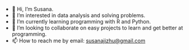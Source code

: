 - 👋 Hi, I’m Susana.
- 👀 I’m interested in data analysis and solving problems.
- 🌱 I’m currently learning programming with R and Python.
- 💞️ I’m looking to collaborate on easy projects to learn and get better at programming.
- 📫 How to reach me by email: susanajizhu@gmail.com

<!---
susanajizhu/susanajizhu is a ✨ special ✨ repository because its `README.md` (this file) appears on your GitHub profile.
You can click the Preview link to take a look at your changes.
--->
